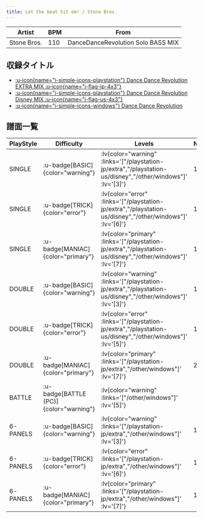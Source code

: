 ```yaml
---
title: Let the beat hit em! / Stone Bros.
---
```


|Artist|BPM|From|
|------|---|----|
|Stone Bros.|110|DanceDanceRevolution Solo BASS MIX|

## 収録タイトル

- [ :u-icon{name="i-simple-icons-playstation"} Dance Dance Revolution EXTRA MIX :u-icon{name="i-flag-jp-4x3"} ](/playstation-jp/extra)
- [ :u-icon{name="i-simple-icons-playstation"} Dance Dance Revolution Disney MIX :u-icon{name="i-flag-us-4x3"} ](/playstation-us/disney)
- [ :u-icon{name="i-simple-icons-windows"} Dance Dance Revolution](/other/windows)

## 譜面一覧

|PlayStyle|Difficulty|Levels|Notes|Movie|
|---------|----------|------|-----|-----|
|SINGLE| :u-badge[BASIC]{color="warning"} | :lv{color="warning" :links='["/playstation-jp/extra","/playstation-us/disney","/other/windows"]' :lv='[3]'} |102/0||
|SINGLE| :u-badge[TRICK]{color="error"} | :lv{color="error" :links='["/playstation-jp/extra","/playstation-us/disney","/other/windows"]' :lv='[6]'} |151/0||
|SINGLE| :u-badge[MANIAC]{color="primary"} | :lv{color="primary" :links='["/playstation-jp/extra","/playstation-us/disney","/other/windows"]' :lv='[7]'} |185/0||
|DOUBLE| :u-badge[BASIC]{color="warning"} | :lv{color="warning" :links='["/playstation-jp/extra","/playstation-us/disney","/other/windows"]' :lv='[3]'} |108/0||
|DOUBLE| :u-badge[TRICK]{color="error"} | :lv{color="error" :links='["/playstation-jp/extra","/playstation-us/disney","/other/windows"]' :lv='[5]'} |144/0||
|DOUBLE| :u-badge[MANIAC]{color="primary"} | :lv{color="primary" :links='["/playstation-jp/extra","/other/windows"]' :lv='[7]'} |201/0||
|BATTLE| :u-badge[BATTLE (PC)]{color="warning"} | :lv{color="warning" :links='["/other/windows"]' :lv='[5]'} |||
|6-PANELS| :u-badge[BASIC]{color="warning"} | :lv{color="warning" :links='["/playstation-jp/extra","/other/windows"]' :lv='[3]'} |102/0||
|6-PANELS| :u-badge[TRICK]{color="error"} | :lv{color="error" :links='["/playstation-jp/extra","/other/windows"]' :lv='[6]'} |151/0||
|6-PANELS| :u-badge[MANIAC]{color="primary"} | :lv{color="primary" :links='["/playstation-jp/extra","/other/windows"]' :lv='[7]'} |185/0||
